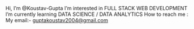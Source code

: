 Hi, I’m @Koustav-Gupta
I’m interested in FULL STACK WEB DEVELOPMENT 
I’m currently learning DATA SCIENCE / DATA ANALYTICS 
How to reach me : My email:- guptakoustav2004@gmail.com 

